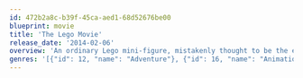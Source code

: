 ```yaml
---
id: 472b2a8c-b39f-45ca-aed1-68d52676be00
blueprint: movie
title: 'The Lego Movie'
release_date: '2014-02-06'
overview: 'An ordinary Lego mini-figure, mistakenly thought to be the extraordinary MasterBuilder, is recruited to join a quest to stop an evil Lego tyrant from gluing the universe together.'
genres: '[{"id": 12, "name": "Adventure"}, {"id": 16, "name": "Animation"}, {"id": 35, "name": "Comedy"}, {"id": 10751, "name": "Family"}, {"id": 14, "name": "Fantasy"}]'
---
```

